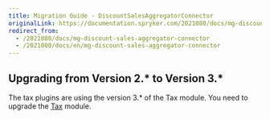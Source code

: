 ```yaml
---
title: Migration Guide - DiscountSalesAggregatorConnector
originalLink: https://documentation.spryker.com/2021080/docs/mg-discount-sales-aggregator-connector
redirect_from:
  - /2021080/docs/mg-discount-sales-aggregator-connector
  - /2021080/docs/en/mg-discount-sales-aggregator-connector
---
```


## Upgrading from Version 2.* to Version 3.*
The tax plugins are using the version 3.* of the Tax module. You need to upgrade the [Tax](/docs/scos/dev/migration-and-integration/202001.0/module-migration-guides/migration-guide-tax.html) module.
